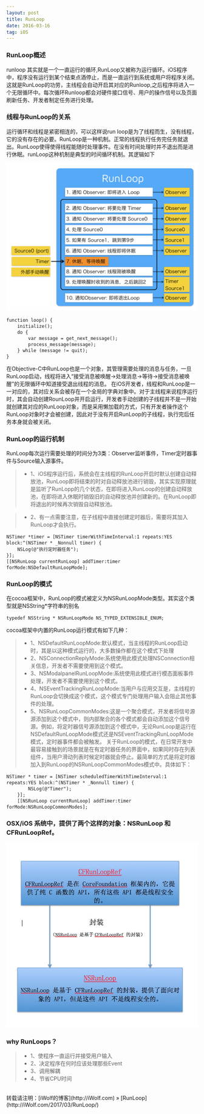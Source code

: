 ```yaml
---
layout: post
title: RunLoop
date: 2016-03-16
tag: iOS
---
```

### RunLoop概述

runloop 其实就是一个一直运行的循环,RunLoop又被称为运行循环。iOS程序中，程序没有运行到某个结束点酒停止，而是一直运行到系统或用户将程序关闭。这就是RunLoop的功劳，主线程会自动开启其对应的Runloop,之后程序将进入一个无限循环中。每次循环Runloop都会对硬件接口信号、用户的操作信号以及页面刷新任务、开发者制定任务进行处理。

### 线程与RunLoop的关系

运行循环和线程是紧密相连的，可以这样说run loop是为了线程而生，没有线程，它的没有存在的必要。RunLoop是一种机制。正常的线程执行任务完任务就退出。RunLoop使得使得线程能随时处理事件。在没有时间处理时并不退出而是进行休眠。runLoop这种机制是典型的时间循环机制。其逻辑如下

<img src="/images/posts/RunLoop/RunLoop1.png" > 

```
function loop() {
    initialize();
    do {
        var message = get_next_message();
        process_message(message);
    } while (message != quit);
}
```
在Objective-C中RunLoop也是一个对象，其管理需要处理的消息与任务，一旦RunLoop启动，线程将进入“接受消息被唤醒->处理消息->等待->接受消息被唤醒”的无限循环中知道接受退出线程的消息。
在iOS开发者，线程和RunLoop是一一对应的，其对应关系会被存在一个全局的字典对象中。对于主线程来说程序运行时，其会自动创建RounLoop并开启运行，开发者手动创建的子线程并不是一开始就创建其对应的RunLoop对象，而是采用懒加载的方式，只有开发者操作这个RunLoop对象时才会被创建，因此对于没有开启RunLoop的子线程，执行完后任务本身就会被关闭。

### RunLoop的运行机制

RunLoop每次运行需要处理的时间分为3类：Observer监听事件，Timer定时器事件与Source输入源事件。

>* 1、iOS程序运行后，系统会在主线程的RunLoop开启时默认创建自动释放池，RunLoop即将结束的时对自动释放池进行销毁，其实实现原理就是监听了RunLopp的几个状态，在即将进入RunLoop的创建自动释放池，在即将进入休眠时销毁旧的自动释放池并创建新的。在RunLoop即将退出的时候再次销毁自动释放池。

>* 2、有一点需要注意，在子线程中直接创建定时器后，需要将其加入RunLoop才会执行。

```
NSTimer *timer = [NSTimer timerWithTimeInterval:1 repeats:YES block:^(NSTimer * _Nonnull timer) {
    NSLog(@"执行定时器任务");
}];
[[NSRunLoop currentRunLoop] addTimer:timer forMode:NSDefaultRunLoopMode];

```

### RunLoop的模式

在cocoa框架中，RunLoop的模式被定义为NSRunLoopMode类型。其实这个类型就是NSString*字符串的别名
```
typedef NSString * NSRunLoopMode NS_TYPED_EXTENSIBLE_ENUM;
```
cocoa框架中内置的RunLoop运行模式有如下几种：

>* 1、NSDefaultRunLoopMode:默认模式，当主线程的RunLoop启动时，其是以这种模式运行的，大多数操作都在这个模式下处理
>* 2、NSConnectionReplyMode:系统使用此模式处理NSConnection相关信息，开发者不需要使用到这个模式。
>* 3、NSModalpanelRunLoopMode:系统使用此模式进行模态面板事件处理，开发者不需要使用到这个模式。
>* 4、NSEventTrackingRunLoopMode:当用户与应用交互是，主线程的RunLoop会切换成这个模式，这个模式专门处理用户输入会阻止其他事件的处理。
>* 5、NSRunLoopCommonModes:这是一个聚合模式，开发者将信号源源添加到这个模式中，则内部聚合的各个模式都会自动添加这个信号源。例如，将定时器信号源添加到这个模式中，无论RunLoop是运行在NSDefaultRunLoopMode模式还是NSEventTrackingRunLoopMode模式，定时器事件都会被触发。
关于RunLoop的模式，在日常开发中最容易接触到的场景就是在有定时器任务的界面中，如果同时存在列表组件，当用户滑动列表时候定时器就会停止。最简单的方式是将定时器加入到RunLoop的NSRunLoopCommonModes模式中。具体如下：
```
NSTimer * timer = [NSTimer scheduledTimerWithTimeInterval:1 repeats:YES block:^(NSTimer * _Nonnull timer) {
        NSLog(@"Timer");
    }];
    [[NSRunLoop currentRunLoop] addTimer:timer forMode:NSRunLoopCommonModes];
```

### OSX/iOS 系统中，提供了两个这样的对象：NSRunLoop 和 CFRunLoopRef。

<img src="/images/posts/RunLoop/RunLoop2.png" > 

### why RunLoops？

>* 1、使程序一直运行并接受用户输入
>* 2、决定程序在何时应该处理那些Event
>* 3、调用解耦
>* 4、节省CPU时间

<br>
转载请注明：[iWolf的博客](http://iWolf.com) » [RunLoop](http://iWolf.com/2017/03/RunLoop/)  


